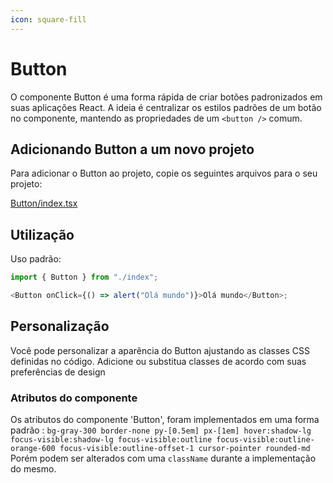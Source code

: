 ```yaml
---
icon: square-fill
---
```


# Button

O componente Button é uma forma rápida de criar botões padronizados em suas aplicações React. A ideia é centralizar os estilos padrões de um botão no componente, mantendo as propriedades de um `<button />` comum.

## Adicionando Button a um novo projeto

Para adicionar o Button ao projeto, copie os seguintes arquivos para o seu projeto:

[Button/index.tsx](https://github.com/StructCE/our-react-components/blob/main/src/components/Button/index.tsx)


## Utilização

Uso padrão:

```js
import { Button } from "./index";

<Button onClick={() => alert("Olá mundo")}>Olá mundo</Button>;
```

## Personalização

Você pode personalizar a aparência do Button ajustando as classes CSS definidas no código. Adicione ou substitua classes de acordo com suas preferências de design

### Atributos do componente

Os atributos do componente 'Button', foram implementados em uma forma padrão : `bg-gray-300 border-none py-[0.5em] px-[1em] hover:shadow-lg focus-visible:shadow-lg focus-visible:outline focus-visible:outline-orange-600 focus-visible:outline-offset-1 cursor-pointer rounded-md`
Porém podem ser alterados com uma `className` durante a implementação do mesmo.
